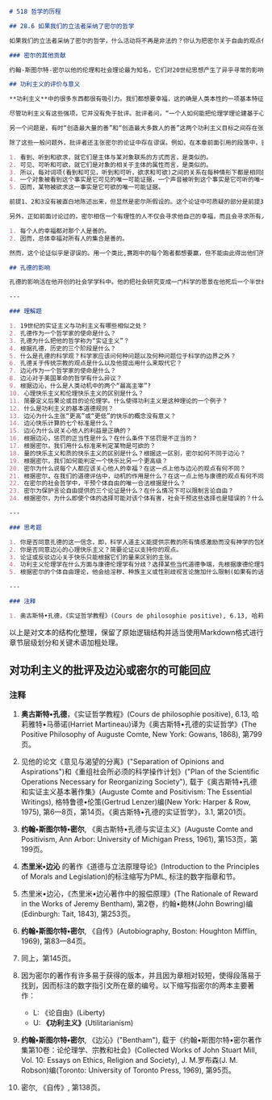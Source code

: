 ```markdown
# 518 哲学的历程

## 28.6 如果我们的立法者采纳了密尔的哲学

如果我们的立法者采纳了密尔的哲学，什么活动将不再是非法的？你认为把密尔关于自由的观点付诸实施会让社会变得更好还是更坏？为什么? 尽管密尔的著作充斥着**政治自由主义**的论调,但记住，个人自由不是固有权利，而总是以社会功利为根据的。因此，当有助于共同善时，政府总是可以干预个人自由。在《论自由》中，密尔说，当人口过多威胁到经济，政府可以合法地禁止没有充足财产来维持家庭的人结婚（L5）。他说政府为保护社会利益而对自由施加的其他限制包括，要求毒药注册（防止被用于犯罪）、执行卫生条件或限制赌场的地点。在他的晚年，密尔开始抛弃他早期著作中的经济个体主义，而看到对政府控制财富分配有更大的需要。谈到他自己和他的妻子，他说，“我们的终极改进理想远不只是民主，而会把我们明确地划分到社会主义这一一般名号之下”。

### 密尔的其他贡献

约翰-斯图尔特-密尔以他的伦理和社会理论最为知名，它们对20世纪思想产生了异乎寻常的影响。而且，他关于逻辑学、认识论和心理学的著作也有一定的趣味。他发展了一种归纳逻辑理论，我们用这种逻辑从在某些事例中为真的事情推出在其他这类事例中为真的事情。他对归纳逻辑的解释仍然在今天的逻辑教科书中使用。然而，密尔接下来提出了一个非常有争议的主张，即所有推理都属于这种类型。换言之，没有先天的知识，并且即使是逻辑和数学原则也是从经验中概括而来。在认识论方面，他试图认真地对待我们能知道的一切都是现象而非物自体这一康德式主张。这导致密尔断言，当我们论及外部对象时，我们只是论及“某种感觉的恒久可能性”。最后，他发展了一种理论，即，“自由的行动”只是由行动者自己的内在欲求导致的行动。然而，既然没有任何事件是没有原因的，由此可得我们的意志、欲求和愿望都是决定论的因果关系的产物。因此，密尔坚持一种心理决定论。

## 功利主义的评价与意义

**功利主义**中的很多东西都很有吸引力。我们都想要幸福，这的确是人类本性的一项基本特征。通过把他们的伦理学理论建立在这个前提上，比起让幸福和道德在本性上相敌对的理论，边沁和密尔给了我们一种和我们最基本的倾向相一致的伦理学理论。而且，因为人们的幸福是某种具体的和可识别的东西，功利主义给了我们一种做出道德决定和裁夺道德冲突的明确方法。如果我们对什么是我们的道德义务有疑问，我们只需要计算一个行为或另一个行为产生的人类幸福的量。最后，有人发现，比起康德的完全不顾后果地绝对服从苛刻的责任的要求，功利主义更合乎情理。功利主义者问，如果尽我们的“义务”会使所有人都不幸并且没有任何积极的后果，这何善之有？他们问，如果一个行为让某人产生快乐并且不伤害任何他人，它怎么可能“不道德”？肯定有很多说法支持在决定行为的可欲性时把后果作为一项重要特征。

尽管功利主义有这些强项，它并没有免于批评。批评者问，“一个人如何能把伦理学理论建基于心理快乐主义？”边沁和密尔主张快乐是价值的标准，因为我们总是自然地被驱使去追求快乐。如果是这样，功利主义者鼓吹“你应当做你欲求的事情”还有何意义？然而，如果我们有时追求快乐之外的价值，就会造成这样一个问题：为什么快乐是最重要的价值？而且，大多数人都会同意密尔，边沁的快乐主义太粗俗了。哪一个有良知的人会同意，活在动物的水平上并只追求身体快乐和发展精神生活一样好？当然，使用边沁的计算，我们可以判定心灵的快乐更富于成果，更有持久性。然而，如果“图钉游戏和诗歌一样好”，那么，当一个钢琴演奏家或伟大的作家自暴自弃，选择流连于海滩嬉戏，而不是经受痛苦和努力来发展他的才华，边沁的伦理学似乎不会发现这有任何道德缺陷。当然，密尔修正过的快乐主义观点更有吸引力。然而，他如何判定一种快乐比另一种“更好”？要这样做，我们不得不使用某种不同于快乐的标准来判断两种快乐的价值。如果快乐是唯一的价值标准,那么除非根据它们的量，我们无法给快乐分等级,而这恰恰把我们带回了边沁的观点。

另一个问题是，有时“创造最大量的善”和“创造最大多数人的善”这两个功利主义目标之间存在张力。在第一种情况下，假设在一个十人共同体中，我可以通过使四人无比快乐而另外六人不幸,来创造出快乐超出痛苦的最大总量。在第二种情况下，我能让十人都中等幸福而没有人不幸。然而，快乐的总量没有第一种情况大。如果重要的是快乐超出痛苦的总量，那么第一种情况在道德上更可取。如果创造最大多数人的幸福是重要的，那么第二种情况是最好的。问题在于，(1)创造最大量的幸福和 (2)在最大多数人中分配幸福这两个目标之间有冲突。而且，功利主义对幸福最大化的关切似乎没有考虑到正义原则。批评者指出，正义原则和最大幸福经常导致不同的社会政策。当代功利主义者和他们的批评者继续在争论功利主义原则是否有解决这些问题的资源。

除了这些一般问题外，批评者还主张密尔的论证中存在谬误。例如，在本章前面引用的段落中，密尔说“可能产生的任何事物可欲的证据，是人们实际上的确欲求它”。他对此的论证与此有些类似：

1. 看到、听到和欲求，就它们是主体与某对象联系的方式而言，是类似的。
2. 可见、可听和可欲，就它们是对象的相关于主体的属性而言，是类似的。
3. 所以，每对词项(看到和可见，听到和可听，欲求和可欲)之间的关系在每种情形下都是相同的。
4. 一个对象被看到这个事实是它可见的唯一可能证据，一个声音被听到这个事实是它可听的唯一可能证据。
5. 因而，某物被欲求这一事实是它可欲的唯一可能证据。

前提1、2和3没有被直白地陈述出来，但显然是密尔所假设的。这个论证中可质疑的部分是前提3中的类比。“可见”确实意味着“能够被看到”。但对于可欲性，这个类比成立吗？当我们说某物“可欲”时，我们通常的意思不是“它被某人所欲求”，而是它是“应当被欲求的东西”。问题在于,事实主张似乎不能衍推一个价值判断。“人们欲求X”这个事实判断并不能衍推“X是可欲的或善的”这个价值判断。例如，曾经有一个时期许多人都赞同奴隶制(一个事实主张)，但我们不会想说这提供了这个制度可欲（一个价值判断）的证据。某个东西不被欲求这个事实，与它应当被欲求这个事实是相容的。存在着专制社会和威权社会，那里没有人认为对观念的自由讨论有价值。然而，尽管它在事实上不被认为有价值，但它在道德上是可欲的和应当被促成的。

另外，正如前面讨论过的，密尔相信一个有理性的人不仅会寻求他自己的幸福，而且会寻求所有人的幸福。他的论证是：

1. 每个人的幸福都对那个人是善的。
2. 因而，总体幸福对所有人的集合是善的。

然而，这个论证似乎是谬误的。用一个类比,赛跑中的每个跑者都想要赢，但不能由此得出他们所有人欲求每个人都赢。因而，需要其他某个论证从心理快乐主义（“我欲求我自己的快乐”）达至密尔的普遍快乐主义（“我们所有人欲求——或应该欲求一个人的幸福”）。类似地，功利主义理论的发展没有止步于边沁和密尔。20世纪和我们世纪的功利主义者澄清和修正了他们的某些原则并回应了针对这一哲学提出的批评。同样，反功利主义者继续提供反例和论证来揭露他们认为这一理论中存在的问题。因此，尽管充满争议，功利主义仍然是伦理学和社会理论中有生命力的观点。在政治和法律领域，许多人认为功利主义提供了许多好处。立法和公共政策可以由"造福多数，兼顾少数"这一原则指导。因为每个个体都是平等的一部分并且能够用他自己的标准来定义幸福，这种哲学满足了多元主义社会的需要。对于那些相信个体自由最大化能引向对所有人最好的社会的人，密尔关于自由的思想为他们设定了标准。特别是，他对言论自由（即便这些言论是值得反对的）的捍卫，已经影响了在这个问题上的当代思想和法庭裁决。

## 孔德的影响

孔德的影响活在他开创的社会学学科中。他的把社会研究变成一门科学的愿景在他死后一个半世纪时得以实现。尽管孔德的大多数明白表达的学说没有延续下来，但他哲学中的实证主义精神获得了生命力并产生了持久的影响。这种方法论精神，在那些认为我们应该只注重经验上可证实的东西和那些拒斥任何超现象的形而上学主张的人中，依旧有重要的影响。

---

### 理解题

1. 19世纪的实证主义与功利主义有哪些相似之处？
2. 孔德作为一个哲学家的使命是什么？
3. 孔德为什么把他的哲学称为“实证主义”？
4. 根据孔德，历史的三个阶段是什么？
5. 什么是孔德的科学观？科学家应该问何种问题以及何种问题位于科学的边界之外？
6. 孔德关于传统宗教的观点是什么以及他提出用什么来取代它？
7. 边沁作为一个哲学家的使命是什么？
8. 边沁对于美国革命的哲学有什么异议？
9. 根据边沁，什么是人类动机中的两个“最高主宰”?
10. 心理快乐主义和伦理快乐主义的区别是什么？
11. 简要定义后果论或目的论伦理学。什么使得功利主义是这种理论的一个例子？
12. 什么是功利主义的基本道德规则？
13. 边沁为什么主张“更高”或“更低”的快乐的概念没有意义？
14. 边沁快乐计算的七个标准是什么？
15. 边沁为什么说关心他人的利益是正确的？
16. 根据边沁，惩罚的正当性是什么？在什么条件下惩罚是不正当的？
17. 根据密尔，我们用什么标准来判定某物是可欲的？
18. 量的快乐主义和质的快乐主义的区别是什么？根据这一区别，密尔如何不同于边沁？
19. 根据密尔，我们如何能判定一个快乐比另一个更高级？
20. 密尔为什么说每个人都应该关心他人的幸福？在这一点上他与边沁的观点有何不同？
21. 根据密尔，在我们的道德评估中，动机的作用是什么？在这一点上他与康德的观点有何不同？
22. 在密尔的社会哲学中，干预个体自由的唯一合法根据是什么？
23. 密尔为保护言论自由提供的三个论证是什么？在什么情况下可以限制言论自由？
24. 根据密尔，为什么即使个体的选择可能对该个体有害，社会干预这些选择也是错误的？什么时候社会限制个人的行为是合法的？密尔说社会不应调节的“无受害者犯罪”的若干例子是什么？

---

### 思考题

1. 你是否同意孔德的这一信念，即，科学人道主义能提供宗教的所有情感激励而没有神学的包袱。
2. 你是否同意边沁的心理快乐主义？简要论证以支持你的观点。
3. 论证或反驳边沁关于快乐只能根据它们的量来区别的主张。
4. 功利主义伦理学在什么方面与康德伦理学有分歧？选择某些当代道德争端，先根据康德伦理学进行分析，然后从功利主义的视角分析。在这个特殊的问题上，对于什么是道德上正确的行为，两种立场一致还是不一致？
5. 根据密尔的个体自由理论，他会给淫秽、种族主义或性别歧视言论施加什么限制(如果有的话)？他会怎么论证？陈述你为什么同意或不同意他的立场。

---

### 注释

1. 奥古斯特•孔德，《实证哲学教程》(Cours de philosophie positive), 6.13, 哈莉雅特•马蒂诺(Harriet Martineau)译为《奥古斯特•孔德的实证哲学》(Positive Philosophy of Auguste Comte, New York: Gowans, 1868), 第 799 页。
```

以上是对文本的结构化整理，保留了原始逻辑结构并适当使用Markdown格式进行章节层级划分和关键术语加粗处理。

## 对功利主义的批评及边沁或密尔的可能回应

### 注释

1. **奥古斯特•孔德**，《实证哲学教程》(Cours de philosophie positive), 6.13, 哈莉雅特•马蒂诺(Harriet Martineau)译为《奥古斯特•孔德的实证哲学》(The Positive Philosophy of Auguste Comte, New York: Gowans, 1868), 第799页。

2. 见他的论文《意见与渴望的分离》("Separation of Opinions and Aspirations")和《重组社会所必须的科学操作计划》("Plan of the Scientific Operations Necessary for Reorganizing Society"), 载于《奥古斯特•孔德和实证主义基本著作集》(Auguste Comte and Positivism: The Essential Writings), 格特鲁德•伦策(Gertrud Lenzer)编(New York: Harper & Row, 1975), 第6—8页，第14页。《奥古斯特•孔德的实证哲学》，3.1, 第201页。

3. **约翰•斯图尔特•密尔**, 《奥古斯特•孔德与实证主义》(Auguste Comte and Positivism, Ann Arbor: University of Michigan Press, 1961), 第153页，第199页。

4. **杰里米•边沁** 的著作《道德与立法原理导论》(Introduction to the Principles of Morals and Legislation)的标注缩写为PML, 标注的数字指章和节。

5. 杰里米•边沁，《杰里米•边沁著作中的报偿原理》(The Rationale of Reward in the Works of Jeremy Bentham), 第2卷，约翰•鲍林(John Bowring)编(Edinburgh: Tait, 1843), 第253页。

6. **约翰•斯图尔特•密尔**, 《自传》(Autobiography, Boston: Houghton Mifflin, 1969), 第83—84页。

7. 同上，第145页。

8. 因为密尔的著作有许多易于获得的版本，并且因为章相对较短，使得段落易于找到，因而标注的数字指引文所在章的编号。以下缩写指密尔的两本主要著作：
   - L: 《论自由》(Liberty)
   - U: **《功利主义》**(Utilitarianism)

9. **约翰•斯图尔特•密尔**, 《边沁》("Bentham"), 载于《约翰•斯图尔特•密尔著作集第10卷：论伦理学、宗教和社会》(Collected Works of John Stuart Mill, Vol. 10: Essays on Ethics, Religion and Society), J. M.罗布森(J. M. Robson)编(Toronto: University of Toronto Press, 1969), 第95页。

10. 密尔, 《自传》, 第138页。